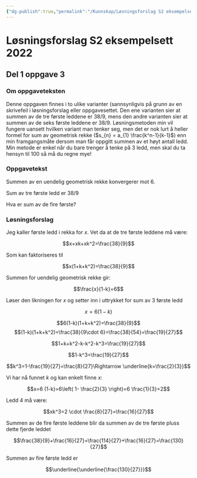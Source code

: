 ```yaml
---
{"dg-publish":true,"permalink":"/Kunnskap/Løsningsforslag S2 eksempelsett 2022/","title":"Løsningsforslag S2 eksempelsett 2022","tags":[null]}
---
```



# Løsningsforslag S2 eksempelsett 2022

## Del 1 oppgave 3
### Om oppgaveteksten
Denne oppgaven finnes i to ulike varianter (sannsynligvis på grunn av en skrivefeil i løsningsforslag eller oppgavesettet. Den ene varianten sier at summen av de tre første leddene er 38/9, mens den andre varianten sier at summen av de seks første leddene er 38/9. Løsningsmetoden min vil fungere uansett hvilken variant man tenker seg, men det er nok lurt å heller formel for sum av geometrisk rekke ($s_{n} = a_{1} \frac{k^n-1}{k-1}$) enn min framgangsmåte dersom man får oppgitt summen av et høyt antall ledd. Min metode er enkel når du bare trenger å tenke på 3 ledd, men skal du ta hensyn til 100 så må du regne mye!

### Oppgavetekst
Summen av en uendelig geometrisk rekke konvergerer mot 6.

Sum av tre første ledd er 38/9

Hva er sum av de fire første?

### Løsningsforslag
Jeg kaller første ledd i rekka for $x$. Vet da at de tre første leddene må være:

$$x+xk+xk^2=\frac{38}{9}$$

Som kan faktoriseres til 

$$x(1+k+k^2)=\frac{38}{9}$$

Summen for uendelig geometrisk rekke gir:

$$\frac{x}{1-k}=6$$

Løser den likningen for $x$ og setter inn i uttrykket for sum av 3 første ledd 

$$x=6(1-k)$$

$$6(1-k)(1+k+k^2)=\frac{38}{9}$$
$$(1-k)(1+k+k^2)=\frac{38}{9\cdot 6}=\frac{38}{54}=\frac{19}{27}$$

$$1+k+k^2-k-k^2-k^3=\frac{19}{27}$$

$$1-k^3=\frac{19}{27}$$

$$k^3=1-\frac{19}{27}=\frac{8}{27}\Rightarrow \underline{k=\frac{2}{3}}$$

Vi har nå funnet $k$ og kan enkelt finne $x$:

$$x=6 (1-k)=6\left( 1- \frac{2}{3} \right)=6 \frac{1}{3}=2$$

Ledd 4 må være:

$$xk^3=2 \cdot \frac{8}{27}=\frac{16}{27}$$

Summen av de fire første leddene blir da summen av de tre første pluss dette fjerde leddet

$$\frac{38}{9}+\frac{16}{27}=\frac{114}{27}+\frac{16}{27}=\frac{130}{27}$$

Summen av fire første ledd er 

$$\underline{\underline{\frac{130}{27}}}$$
